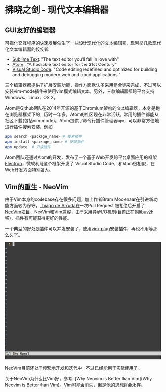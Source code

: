 拂晓之剑 - 现代文本编辑器
===================

## GUI友好的编辑器
可视化交互程序的快速发展催生了一些设计现代化的文本编辑器，现列举几款现代化文本编辑器的佼佼者:

* [Sublime Text](http://www.sublimetext.com/): "The text editor you'll fall in love with"
* [Atom](https://atom.io/) : "A hackable text editor
for the 21st Century"
* [Visual Studio Code](https://www.visualstudio.com/en-us/products/code-vs.aspx): "Code editing redefined and optimized for building and debugging modern web and cloud applications."

三个编辑器都提供了扩展安装功能，操作方面默认多采用组合键来完成，不过可以安装vim-mode插件来使用vim模式编辑文本。另外，三款编辑器都跨平台支持Windows、Linux、OS X。

Atom是Github团队在2014年开源的基于Chromium架构的文本编辑器，本身是跑在浏览器框架下的，历时一年多，Atom的社区现在非常活跃，常用的插件都能从社区下载(包括vim-mode)。Atom提供了命令行插件管理器`apm`，可以非常方便地进行插件搜索安装。例如
```bash
apm search <package_name> # 搜索插件
apm install <package_name> # 安装插件
apm update  # 升级插件
```

Atom团队还通过Atom的开发，发布了一个基于Web开发跨平台桌面应用的框架 [Electron](http://electron.atom.io/)，微软利用这个框架开发了 Visual Studio Code，和Atom很相似，在Web开发方面特别强大。

## Vim的重生 - NeoVim
由于Vim本身的codebase存在很多问题，加上作者Bram Moolenaar在引进新功能方面较为保守，[Thiago de Arruda](http://tarruda.github.io/)在一次Pull Request 被拒绝后开启了[NeoVim项目](https://github.com/neovim/neovim)，NeoVim和Vim兼容，由于采用异步I/O机制(目前正在朝[libuv](https://github.com/libuv/libuv/blob/master/README.md)迁移)，插件有可能获得更好的性能。

一个典型的好处是插件可以并发安装了，使用[vim-plug](https://github.com/junegunn/vim-plug)安装插件，再也不用等那么久了。

![vim05](./pics/vim05.gif)

NeoVim目前还处于频繁地开发和迭代中，不过已经能用于实际使用了。

关于NeoVim为什么比Vim好，参考: [Why Neovim is Better than Vim](Why Neovim is Better than Vim)。Vim可能会消失，但是他的思想将会永存。

